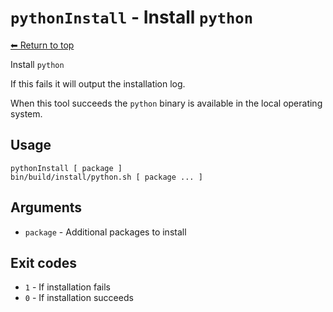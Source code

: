 
# `pythonInstall` - Install `python`

[⬅ Return to top](index.md)

Install `python`

If this fails it will output the installation log.

When this tool succeeds the `python` binary is available in the local operating system.

## Usage

    pythonInstall [ package ]
    bin/build/install/python.sh [ package ... ]

## Arguments

- `package` - Additional packages to install

## Exit codes

- `1` - If installation fails
- `0` - If installation succeeds
